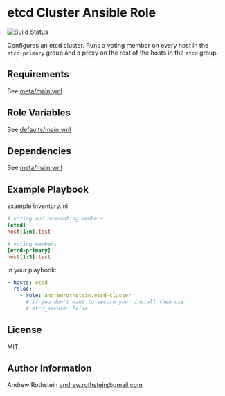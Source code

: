 etcd Cluster Ansible Role
===========================
[![Build Status](https://travis-ci.org/andrewrothstein/ansible-etcd-cluster.svg?branch=master)](https://travis-ci.org/andrewrothstein/ansible-etcd-cluster)

Configures an etcd cluster. Runs a voting member on every host in the ```etcd-primary``` group
and a proxy on the rest of the hosts in the ```etcd``` group.

Requirements
------------

See [meta/main.yml](meta/main.yml)

Role Variables
--------------

See [defaults/main.yml](defaults/main.yml)

Dependencies
------------

See [meta/main.yml](meta/main.yml)

Example Playbook
----------------

example inventory.ini
```ini
# voting and non-voting members
[etcd]
host[1:n].test

# voting members
[etcd-primary]
host[1:3].test
```

in your playbook:
```yml
- hosts: etcd
  roles:
    - role: andrewrothstein.etcd-cluster
      # if you don't want to secure your install then use
      # etcd_secure: False
```

License
-------

MIT

Author Information
------------------

Andrew Rothstein <andrew.rothstein@gmail.com>

